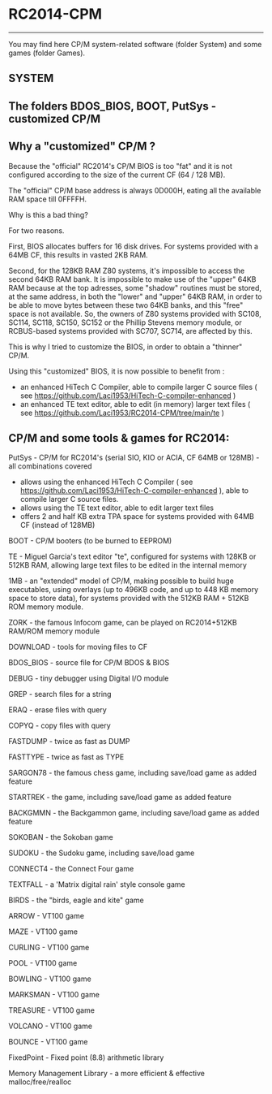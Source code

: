 # RC2014-CPM
------------

You may find here CP/M system-related software (folder System) and some games (folder Games).

SYSTEM
------

The folders BDOS_BIOS, BOOT, PutSys - customized CP/M
-----------------------------------------------------

Why a "customized" CP/M ?
---------------------

Because the "official" RC2014's CP/M BIOS is too "fat" and it is not configured according to the size of the current CF (64 / 128 MB).

The "official" CP/M base address is always 0D000H, eating all the available RAM space till 0FFFFH.

Why is this a bad thing?

For two reasons.

First, BIOS allocates buffers for 16 disk drives. For systems provided with a 64MB CF, this results in vasted 2KB RAM.

Second, for the 128KB RAM Z80 systems, it's impossible to access the second 64KB RAM bank. It is impossible to make use of the "upper" 64KB RAM because at the top adresses, some "shadow" routines must be stored, at the same address, in both the "lower" and "upper" 64KB RAM, in order to be able to move bytes between these two 64KB banks, and this "free" space is not available. So, the owners of Z80 systems provided with SC108, SC114, SC118, SC150, SC152 or the Phillip Stevens memory module, or RCBUS-based systems provided with SC707, SC714, are affected by this.

This is why I tried to customize the BIOS, in order to obtain a "thinner" CP/M.

Using this "customized" BIOS, it is now possible to benefit from :

- an enhanced HiTech C Compiler, able to compile larger C source files ( see https://github.com/Laci1953/HiTech-C-compiler-enhanced )
- an enhanced TE text editor, able to edit (in memory) larger text files ( see https://github.com/Laci1953/RC2014-CPM/tree/main/te )

CP/M and some tools & games for RC2014:
---------------------------------------

PutSys - CP/M for RC2014's (serial SIO, KIO or ACIA, CF 64MB or 128MB) - all combinations covered
- allows using the enhanced HiTech C Compiler ( see https://github.com/Laci1953/HiTech-C-compiler-enhanced ), able to compile larger C source files.   
- allows using the TE text editor, able to edit larger text files
- offers 2 and half KB extra TPA space for systems provided with 64MB CF (instead of 128MB)

BOOT - CP/M booters (to be burned to EEPROM)

TE - Miguel Garcia's text editor "te", configured for systems with 128KB or 512KB RAM, allowing large text files to be edited in the internal memory

1MB - an "extended" model of CP/M, making possible to build huge executables, using overlays (up to 496KB code, and up to 448 KB memory space to store data),
for systems provided with the 512KB RAM + 512KB ROM memory module.

ZORK - the famous Infocom game, can be played on RC2014+512KB RAM/ROM memory module

DOWNLOAD - tools for moving files to CF

BDOS_BIOS - source file for CP/M BDOS & BIOS

DEBUG - tiny debugger using Digital I/O module

GREP - search files for a string

ERAQ - erase files with query

COPYQ - copy files with query

FASTDUMP - twice as fast as DUMP

FASTTYPE - twice as fast as TYPE

SARGON78 - the famous chess game, including save/load game as added feature

STARTREK - the game, including save/load game as added feature

BACKGMMN - the Backgammon game, including save/load game as added feature

SOKOBAN - the Sokoban game

SUDOKU - the Sudoku game, including save/load game

CONNECT4 - the Connect Four game

TEXTFALL - a 'Matrix digital rain' style console game

BIRDS - the "birds, eagle and kite" game

ARROW - VT100 game

MAZE - VT100 game

CURLING - VT100 game

POOL - VT100 game

BOWLING - VT100 game

MARKSMAN - VT100 game

TREASURE - VT100 game

VOLCANO - VT100 game

BOUNCE - VT100 game

FixedPoint - Fixed point (8.8) arithmetic library

Memory Management Library - a more efficient & effective malloc/free/realloc



